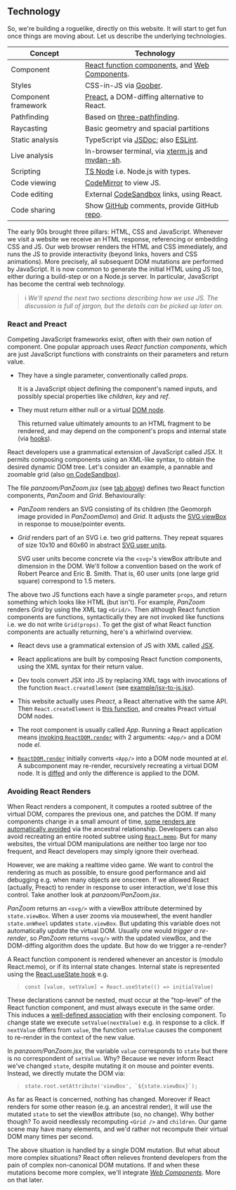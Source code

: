 ## Technology

So, we're building a roguelike, directly on this website.
It will start to get fun once things are moving about.
Let us describe the underlying technologies.

| Concept | Technology |
| ------- | ---------- |
| Component | [React function components](https://reactjs.org/docs/components-and-props.html#function-and-class-components), and [Web Components](https://reactjs.org/docs/web-components.html). |
| Styles | CSS-in-JS via [Goober](https://www.npmjs.com/package/goober). |
| Component framework | [Preact](https://preactjs.com/), a DOM-diffing alternative to React. |
| Pathfinding | Based on [three-pathfinding](https://www.npmjs.com/package/three-pathfinding).  |
| Raycasting | Basic geometry and spacial partitions  |
| Static analysis | TypeScript via [JSDoc](https://www.typescriptlang.org/docs/handbook/jsdoc-supported-types.html); also [ESLint](https://www.npmjs.com/package/eslint). |
| Live analysis | In-browser terminal, via [xterm.js](https://www.npmjs.com/package/xterm) and [mvdan-sh](https://www.npmjs.com/package/mvdan-sh). |
| Scripting | [TS Node](https://www.npmjs.com/package/ts-node) i.e. Node.js with types. |
| Code viewing | [CodeMirror](https://codemirror.net/) to view JS. |
| Code editing | External [CodeSandbox](https://codesandbox.io/) links, using React. |
| Code sharing | Show [GitHub](https://github.com/) comments, provide GitHub [repo](https://github.com/rob-myers/rob-myers.github.io). |

<!-- Our in-browser terminal is built using [Xterm.js](https://xtermjs.org/) and the shell parser [mvdan-sh](https://github.com/mvdan/sh/tree/master/_js). -->

The early 90s brought three pillars: HTML, CSS and JavaScript.
Whenever we visit a website we receive an HTML response, referencing or embedding CSS and JS.
Our web browser renders the HTML and CSS immediately, and runs the JS to provide interactivity (beyond links, hovers and CSS animations).
More precisely, all subsequent DOM mutations are performed by JavaScript.
It is now common to generate the initial HTML using JS too,
either during a build-step or on a Node.js server.
In particular, JavaScript has become the central web technology.

> ℹ️ _We'll spend the next two sections describing how we use JS._
> _The discussion is full of jargon, but the details can be picked up later on._

### React and Preact

Competing JavaScript frameworks exist, often with their own notion of component.
One popular approach uses _React function components_, which are just JavaScript functions with constraints on their parameters and return value.

- They have a single parameter, conventionally called _props_.

  It is a JavaScript object defining the component's named inputs,
  and possibly special properties like _children_, _key_ and _ref_.

- They must return either null or a virtual [DOM node](https://developer.mozilla.org/en-US/docs/Web/API/Node).

  This returned value ultimately amounts to an HTML fragment to be rendered,
  and may depend on the component's props and internal state (via [hooks](https://reactjs.org/docs/hooks-intro.html)).

React developers use a grammatical extension of JavaScript called JSX.
It permits composing components using an XML-like syntax, to obtain the desired dynamic DOM tree.
Let's consider an example, a pannable and zoomable grid (also [on CodeSandbox](https://codesandbox.io/s/rogue-markup-panzoom-yq060?file=/src/panzoom/PanZoom.jsx "@new-tab")).

<div
  class="tabs"
  height="400"
  store-key="panzoom"
  tabs="[
    { key: 'component', filepath: 'panzoom/PanZoomDemo' },
    { key: 'code', filepath: 'panzoom/PanZoom.jsx', folds: [{ line: 8, ch: 0 }] },
    { key: 'code', filepath: 'panzoom/PanZoomDemo.jsx' },
  ]"
></div>

The file _panzoom/PanZoom.jsx_ (see [tab above](#command "open-tab panzoom code--panzoom/PanZoom.jsx")) defines two React function components, _PanZoom_ and _Grid_.
Behaviourally:

- _PanZoom_ renders an SVG consisting of its children (the Geomorph image provided in _PanZoomDemo_) and _Grid_. It adjusts the [SVG viewBox](https://developer.mozilla.org/en-US/docs/Web/SVG/Attribute/viewBox) in response to mouse/pointer events.

- _Grid_ renders part of an SVG i.e. two grid patterns.
  They repeat squares of size 10x10 and 60x60 in abstract [SVG user units](https://www.w3.org/TR/SVG2/coords.html#TermUserUnits).

  <aside>
  
  SVG user units become concrete via the `<svg>`'s viewBox attribute and dimension in the DOM.
  We'll follow a convention based on the work of Robert Pearce and Eric B. Smith. That is, 60 user units (one large grid square) correspond to 1.5 meters.
  </aside>

The above two JS functions each have a single parameter `props`, and return something which looks like HTML (but isn't).
For example, _PanZoom_ renders _Grid_ by using the XML tag `<Grid/>`.
Then although React function components are functions, syntactically they are not invoked like functions i.e. we do not write `Grid(props)`.
To get the gist of what React function components are actually returning, here's a whirlwind overview.

- React devs use a grammatical extension of JS with XML called [JSX](https://en.wikipedia.org/wiki/JSX_(JavaScript)).
- React applications are built by composing React function components, using the XML syntax for their return value.
- Dev tools convert JSX into JS by replacing XML tags with invocations of the function `React.createElement` (see [example/jsx-to-js.jsx](#command "open-tab jsx-to-js")).
- This website actually uses _Preact_, a React alternative with the same API.
  Then `React.createElement` is [this function](https://github.com/preactjs/preact/blob/master/src/create-element.js),
  and creates Preact virtual DOM nodes.
- The root component is usually called _App_.
  Running a React application means [invoking `ReactDOM.render`](https://codesandbox.io/s/rogue-markup-panzoom-yq060?file=/src/index.js "@new-tab")
  with 2 arguments: `<App/>` and a DOM node _el_.

- [`ReactDOM.render`](https://github.com/preactjs/preact/blob/master/src/render.js) initially converts `<App/>` into a DOM node mounted at _el_.
  A subcomponent may re-render, recursively recreating a virtual DOM node.
  It is [diffed](https://github.com/preactjs/preact/blob/master/src/diff/index.js) and only the difference is applied to the DOM.

<div
  class="tabs"
  height="340"
  store-key="jsx-to-js"
  tabs="[ { key: 'code', filepath: 'example/jsx-to-js.jsx' } ]"
></div>

### Avoiding React Renders

<!--
Websites respond to interaction, sometimes without changing the DOM.
When they do mutate the DOM, they usually don't continually do so.
For example, zooming a map can be done with a CSS transform and a pre-existing CSS transition.
As another example, showing additional search results amounts to a single mutation.
-->

When React renders a component, it computes a rooted subtree of the virtual DOM,
compares the previous one, and patches the DOM.
If many components change in a small amount of time, [some renders are automatically avoided](https://github.com/preactjs/preact/blob/ebd87f3005d9558bfd3c5f38e0496a5d19553441/src/component.js#L221) via the ancestral relationship.
Developers can also avoid recreating an entire rooted subtree using [`React.memo`](https://github.com/preactjs/preact/blob/master/compat/src/memo.js).
But for many websites, the virtual DOM manipulations are neither too large nor too frequent, and React developers may simply ignore their overhead.

However, we are making a realtime video game.
We want to control the rendering as much as possible, to ensure good performance and aid debugging e.g. when many objects are onscreen.
If we allowed React (actually, Preact) to render in response to user interaction, we'd lose this control.
Take another look at _panzoom/PanZoom.jsx_.

<div
  class="tabs"
  height="360"
  store-key="panzoom-again"
  tabs="[
    { key: 'code', filepath: 'panzoom/PanZoom.jsx' },
    { key: 'code', filepath: 'geom/rect.js' },
  ]"
></div>

_PanZoom_ returns an `<svg/>` with a viewBox attribute determined by `state.viewBox`.
When a user zooms via mousewheel, the event handler `state.onWheel` updates `state.viewBox`.
But updating this variable does not automatically update the virtual DOM.
Usually one would _trigger a re-render_, so _PanZoom_ returns `<svg/>` with the updated viewBox, and the DOM-diffing algorithm does the update.
But how do we trigger a re-render?

A React function component is rendered whenever an ancestor is (modulo React.memo), or if its internal state changes. Internal state is represented using the [React.useState hook](https://reactjs.org/docs/hooks-state.html) e.g.

> `const [value, setValue] = React.useState(() => initialValue)`

These declarations cannot be nested, must occur at the "top-level" of the React function component, and must always execute in the same order.
This induces a [well-defined association](https://github.com/preactjs/preact/blob/98f130ee8695c2b4f7535205ddf02168192cdcac/hooks/src/index.js#L109) with their enclosing component.
To change state we execute `setValue(nextValue)` e.g. in response to a click. If `nextValue` differs from `value`, the function `setValue` causes the component to re-render in the context of the new value.

In _panzoom/PanZoom.jsx_,
the variable `value` corresponds to `state` but there is no correspondent of `setValue`.
Why?
Because we never inform React we've changed `state`, despite mutating it on mouse and pointer events.
Instead, we directly mutate the DOM via:

> ``state.root.setAttribute('viewBox', `${state.viewBox}`);``

<!-- By the way, `` `${state.viewBox}` `` amounts to `state.viewBox.toString()` which is defined in [geom/rect.js](#command "open-tab panzoom-again code--geom/rect.js"). -->

As far as React is concerned, nothing has changed.
Moreover if React renders for some other reason (e.g. an ancestral render), it will use the mutated `state` to set the viewBox attribute (so, no change).
Why bother though?
To avoid needlessly recomputing `<Grid />` and `children`.
Our game scene may have many elements, and we'd rather not recompute their virtual DOM many times per second.

The above situation is handled by a single DOM mutation.
But what about more complex situations?
React often relieves frontend developers from the pain of complex non-canonical DOM mutations.
If and when these mutations become more complex, we'll integrate [_Web Components_](https://developer.mozilla.org/en-US/docs/Web/Web_Components).
More on that later.

<!-- ### CSS inside JS

Traditionally, CSS is provided in separate files,
linked in the `<head/>` and referenced by DOM elements via their space-separated attribute `class`.
Both _PanZoom_ and _PanZoomDemo_ above are styled using CSS-in-JS.
This means the CSS is written inside JS or JSX files, often together with the React component it applies to.
The npm module [Goober](https://www.npmjs.com/package/goober) handles this for us. -->
